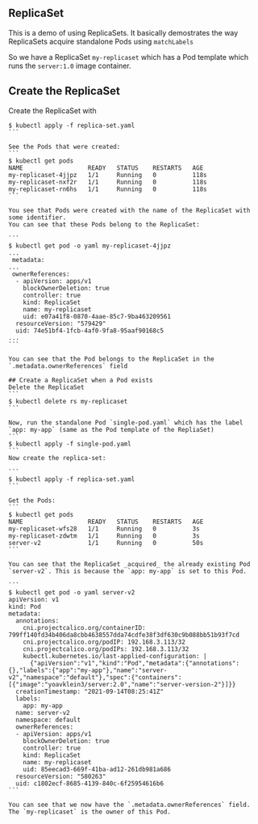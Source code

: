 
 ReplicaSet
---

This is a demo of using ReplicaSets.
It basically demostrates the way ReplicaSets acquire standalone Pods using `matchLabels`

So we have a ReplicaSet `my-replicaset` which has a Pod template which runs the `server:1.0` image container.

## Create the ReplicaSet
Create the ReplicaSet with

````
$ kubectl apply -f replica-set.yaml
```

See the Pods that were created:
```
$ kubectl get pods
NAME                  READY   STATUS    RESTARTS   AGE
my-replicaset-4jjpz   1/1     Running   0          118s
my-replicaset-nxf2r   1/1     Running   0          118s
my-replicaset-rn6hs   1/1     Running   0          118s
```

You see that Pods were created with the name of the ReplicaSet with some identifier.
You can see that these Pods belong to the ReplicaSet:

```
$ kubectl get pod -o yaml my-replicaset-4jjpz
...
 metadata: 
...
 ownerReferences:
  - apiVersion: apps/v1
    blockOwnerDeletion: true
    controller: true
    kind: ReplicaSet
    name: my-replicaset
    uid: e07a41f8-0870-4aae-85c7-9ba463209561
  resourceVersion: "579429"
  uid: 74e51bf4-1fcb-4af0-9fa8-95aaf90168c5
...
```

You can see that the Pod belongs to the ReplicaSet in the `.metadata.ownerReferences` field

## Create a ReplicaSet when a Pod exists
Delete the ReplicaSet
```
$ kubectl delete rs my-replicaset
```

Now, run the standalone Pod `single-pod.yaml` which has the label `app: my-app` (same as the Pod template of the RepliaSet)
```
$ kubectl apply -f single-pod.yaml
```
Now create the replica-set:

```
$ kubectl apply -f replica-set.yaml
```

Get the Pods:
```
$ kubectl get pods
NAME                  READY   STATUS    RESTARTS   AGE
my-replicaset-wfs28   1/1     Running   0          3s
my-replicaset-zdwtm   1/1     Running   0          3s
server-v2             1/1     Running   0          50s
```

You can see that the ReplicaSet _acquired_ the already existing Pod `server-v2`. This is because the `app: my-app` is set to this Pod.

```
$ kubectl get pod -o yaml server-v2
apiVersion: v1
kind: Pod
metadata:
  annotations:
    cni.projectcalico.org/containerID: 799ff140fd34b406da8cbb4638557dda74cdfe38f3df630c9b088bb51b93f7cd
    cni.projectcalico.org/podIP: 192.168.3.113/32
    cni.projectcalico.org/podIPs: 192.168.3.113/32
    kubectl.kubernetes.io/last-applied-configuration: |
      {"apiVersion":"v1","kind":"Pod","metadata":{"annotations":{},"labels":{"app":"my-app"},"name":"server-v2","namespace":"default"},"spec":{"containers":[{"image":"yoavklein3/server:2.0","name":"server-version-2"}]}}
  creationTimestamp: "2021-09-14T08:25:41Z"
  labels:
    app: my-app
  name: server-v2
  namespace: default
  ownerReferences:
  - apiVersion: apps/v1
    blockOwnerDeletion: true
    controller: true
    kind: ReplicaSet
    name: my-replicaset
    uid: 85eecad3-669f-41ba-ad12-261db981a686
  resourceVersion: "580263"
  uid: c1802ecf-8685-4139-840c-6f25954616b6
```

You can see that we now have the `.metadata.ownerReferences` field. The `my-replicaset` is the owner of this Pod.
